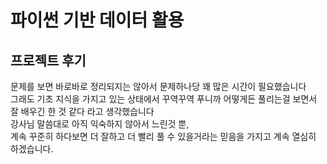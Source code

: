 # 파이썬 기반 데이터 활용

## 프로젝트 후기

문제를 보면 바로바로 정리되지는 않아서 문제하나당 꽤 많은 시간이 필요했습니다  
그래도 기초 지식을 가지고 있는 상태에서 꾸역꾸역 푸니까 어떻게든 풀리는걸 보면서 잘 배우긴 한 것 같다 라고 생각했습니다  
강사님 말씀대로 아직 익숙하지 않아서 느린것 뿐,  
계속 꾸준히 하다보면 더 잘하고 더 빨리 풀 수 있을거라는 믿음을 가지고 계속 열심히 하겠습니다.

